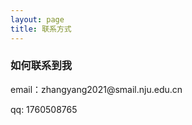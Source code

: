 ```yaml
---
layout: page
title: 联系方式
---
```

<h3> 如何联系到我 </h3>

<p> 
email：zhangyang2021@smail.nju.edu.cn     
<p> 
qq: 1760508765  
<p> 



